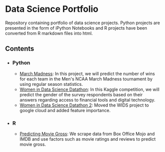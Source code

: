 # Data Science Portfolio
Repository containing portfolio of data science projects.  Python projects are presented in the form of iPython Notebooks and R projects have been converted from R markdown files into html.

## Contents

- ### Python
	- [March Madness](https://github.com/dyk21/data-science-portfolio/blob/master/March%20Madness.ipynb): In this project, we will predict the number of wins for each team in the Men's NCAA March Madness tournament by using regular season statistics.
	- [Women in Data Science Datathon](https://github.com/dyk21/data-science-portfolio/blob/master/WIDS%20project.ipynb): In this Kaggle competition, we will predict the gender of the survey respondents based on their answers regarding access to financial tools and digital technology.
	- [Women in Data Science Datathon 2](https://github.com/dyk21/data-science-portfolio/blob/master/WIDS%20project%20-%202.ipynb): Moved the WIDS project to google cloud and added feature importance.

- ### R
  - [Predicting Movie Gross](http://htmlpreview.github.com/?https://github.com/dyk21/data-science-portfolio/blob/master/Movie%20Project.html): We scrape data from Box Office Mojo and IMDB and use factors such as movie ratings and reviews to predict movie gross.
